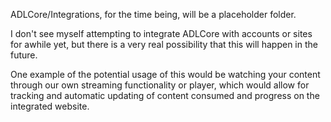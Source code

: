 ADLCore/Integrations, for the time being, will be a placeholder folder.

I don't see myself attempting to integrate ADLCore with accounts or sites for awhile yet, but there is a very real possibility that this will happen in the future.

One example of the potential usage of this would be watching your content through our own streaming functionality or player, which would allow for tracking and automatic updating of content consumed and progress on the integrated website.